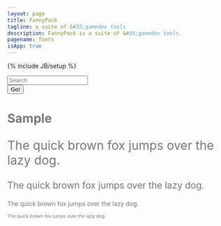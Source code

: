 ```yaml
---
layout: page
title: FannyPack
tagline: a suite of &#35;gamedev tools
description: FannyPack is a suite of &#35;gamedev tools.
pagename: fonts
isApp: true
---
```

{% include JB/setup %}

<div style="clear:both;"></div>
<form class="navbar-form navbar-right" role="xsearch" action="/search.html">
    <div class="form-group">
      <input id="txtSearch" name="txtSearch" type="text" class="typeahead form-control" autocomplete="off" spellcheck="false" placeholder="Search" />
    </div>
    <input id="cmdSearch" class="btn btn-default" type="button" value="Go!">
</form>

<div id="foo" style="display:none;"></div>
<div style="clear:both;"></div>

<div id="preview" style="color:#777;">
    <h1>Sample</h1>
    <p style="font-size:2.00em;">The quick brown fox jumps over the lazy dog.</p>
    <p style="font-size:1.50em;">The quick brown fox jumps over the lazy dog.</p>
    <p style="font-size:1.00em;">The quick brown fox jumps over the lazy dog.</p>
    <p style="font-size:0.75em;">The quick brown fox jumps over the lazy dog.</p>
</div>

<script type="text/javascript" src="{{BASE_PATH}}/script/search.js"></script>

<script type="text/javascript">
    var FontList = [];
    var FontMeta = {};
    
    function appendFonts(data, vendor, propName, propPath) {
        if(data) {
            var meta = [];
            for(var i = 0; i < data.length; i++) {
                var name = data[i][propName || "name"];
                var path = data[i][propPath || "path"];
                vendor = vendor || "unknown";
                FontList.push(name);
                meta.push({ name: name, path: path, vendor: vendor || "unknown" });
            }
            FontList.sort();
            meta.sort(function (a,b) {
                return ((a.name < b.name) ? -1 : ((a.name > b.name) ? 1 : 0));
            });
            var html = "";
            for(var i = 0; i < meta.length; i++) {
                html += "<br/>" + meta[i].name + " [" + meta[i].vendor + ":" + meta[i].path + "]";
                FontMeta[meta[i].name] = meta[i];
            }
            $("#foo").html(html);
        }
    }
    
    var loadedFontLists = {
        "googleApache": false,
        "googleOfl":    false
    };
    
    function initSearch() {
        if(loadedFontLists["googleApache"] && loadedFontLists["googleOfl"]) {
            initTypeahead(FontList);
        }
    }
    
    window.onload = function() {
        $.getJSON("https://api.github.com/repos/google/fonts/contents/apache",
            null,
            function(data, textStatus, jqXHR) {
                appendFonts(data, "google", "name", "path");
                loadedFontLists["googleApache"] = true;
                initSearch();
            }
        );
        $.getJSON("https://api.github.com/repos/google/fonts/contents/ofl",
            null,
            function(data, textStatus, jqXHR) {
                appendFonts(data, "google", "name", "path");
                loadedFontLists["googleOfl"] = true;
                initSearch();
            }
        );
        $("#cmdSearch").click(function() {
            var name = $("#txtSearch").val();
            var root = "https://api.github.com/repos/google/fonts/contents";
            var group = "/" + FontMeta[name].path;
            var path = "/METADATA.json?ref=master";
            var url = root + group + path;
console.log("1: " + url);
            $.getJSON(
                url,
                null,
                function(data, textStatus, jqXHR) {
                    var content = base64.decode(data.content);
                    var metadata = $.parseJSON(content);
                    var fonts = metadata["fonts"];
                    if(fonts && fonts.length > 0) {
                        var name = $("#txtSearch").val();
                        var root = "https://api.github.com/repos/google/fonts/contents";
                        var group = "/" + FontMeta[name].path; // "/apache";
                        var path = "/" + fonts[0]["filename"] + "?ref=master";
                        var url = root + group + path;
console.log("2: " + url);
                        $.getJSON(
                            url,
                            null,
                            function(data, textStatus, jqXHR) {
                                previewFF = new FontFace(
                                    "previewFontFamily",
                                    "url(data:font/ttf;charset=utf-8;base64," + data.content.replace(/[\r\n]*/gm, "") + ")",
                                    {}
                                );
                                previewFF.load().then(function(ff) {
                                    document.fonts.add(ff);
                                    $("#preview").css({"font-family": "previewFontFamily"});
                                });
                            }
                        );
                    }
                }
            );
        });
    };
</script>